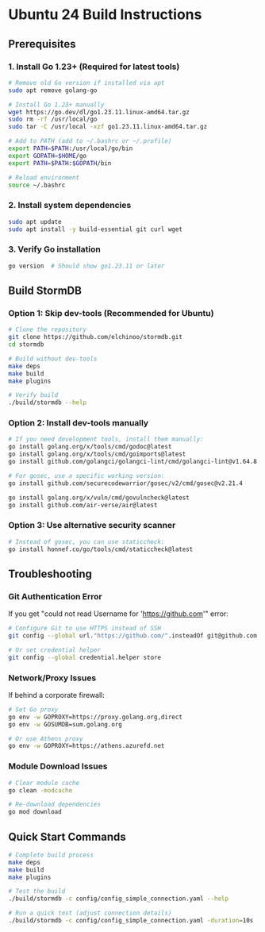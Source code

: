 # Ubuntu 24 Build Instructions

## Prerequisites

### 1. Install Go 1.23+ (Required for latest tools)
```bash
# Remove old Go version if installed via apt
sudo apt remove golang-go

# Install Go 1.23+ manually
wget https://go.dev/dl/go1.23.11.linux-amd64.tar.gz
sudo rm -rf /usr/local/go
sudo tar -C /usr/local -xzf go1.23.11.linux-amd64.tar.gz

# Add to PATH (add to ~/.bashrc or ~/.profile)
export PATH=$PATH:/usr/local/go/bin
export GOPATH=$HOME/go
export PATH=$PATH:$GOPATH/bin

# Reload environment
source ~/.bashrc
```

### 2. Install system dependencies
```bash
sudo apt update
sudo apt install -y build-essential git curl wget
```

### 3. Verify Go installation
```bash
go version  # Should show go1.23.11 or later
```

## Build StormDB

### Option 1: Skip dev-tools (Recommended for Ubuntu)
```bash
# Clone the repository
git clone https://github.com/elchinoo/stormdb.git
cd stormdb

# Build without dev-tools
make deps
make build
make plugins

# Verify build
./build/stormdb --help
```

### Option 2: Install dev-tools manually
```bash
# If you need development tools, install them manually:
go install golang.org/x/tools/cmd/godoc@latest
go install golang.org/x/tools/cmd/goimports@latest
go install github.com/golangci/golangci-lint/cmd/golangci-lint@v1.64.8

# For gosec, use a specific working version:
go install github.com/securecodewarrior/gosec/v2/cmd/gosec@v2.21.4

go install golang.org/x/vuln/cmd/govulncheck@latest
go install github.com/air-verse/air@latest
```

### Option 3: Use alternative security scanner
```bash
# Instead of gosec, you can use staticcheck:
go install honnef.co/go/tools/cmd/staticcheck@latest
```

## Troubleshooting

### Git Authentication Error
If you get "could not read Username for 'https://github.com'" error:

```bash
# Configure Git to use HTTPS instead of SSH
git config --global url."https://github.com/".insteadOf git@github.com:

# Or set credential helper
git config --global credential.helper store
```

### Network/Proxy Issues
If behind a corporate firewall:

```bash
# Set Go proxy
go env -w GOPROXY=https://proxy.golang.org,direct
go env -w GOSUMDB=sum.golang.org

# Or use Athens proxy
go env -w GOPROXY=https://athens.azurefd.net
```

### Module Download Issues
```bash
# Clear module cache
go clean -modcache

# Re-download dependencies
go mod download
```

## Quick Start Commands

```bash
# Complete build process
make deps
make build
make plugins

# Test the build
./build/stormdb -c config/config_simple_connection.yaml --help

# Run a quick test (adjust connection details)
./build/stormdb -c config/config_simple_connection.yaml -duration=10s
```
